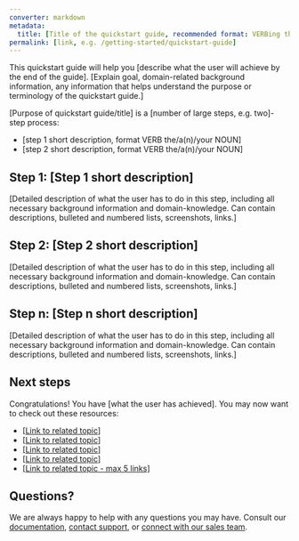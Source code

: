 ```yaml
---
converter: markdown
metadata:
  title: [Title of the quickstart guide, recommended format: VERBing the/a(n)/Your NOUN, title-case]
permalink: [link, e.g. /getting-started/quickstart-guide]
---
```


This quickstart guide will help you [describe what the user will achieve by the end of the guide]. [Explain goal, domain-related background information, any information that helps understand the purpose or terminology of the quickstart guide.]

[Purpose of quickstart guide/title] is a [number of large steps, e.g. two]-step process:

* [step 1 short description, format VERB the/a(n)/your NOUN]
* [step 2 short description, format VERB the/a(n)/your NOUN]

## Step 1: [Step 1 short description]

[Detailed description of what the user has to do in this step, including all necessary background information and domain-knowledge. Can contain descriptions, bulleted and numbered lists, screenshots, links.]

## Step 2: [Step 2 short description]

[Detailed description of what the user has to do in this step, including all necessary background information and domain-knowledge. Can contain descriptions, bulleted and numbered lists, screenshots, links.]

## Step n: [Step n short description]

[Detailed description of what the user has to do in this step, including all necessary background information and domain-knowledge. Can contain descriptions, bulleted and numbered lists, screenshots, links.]

## Next steps

Congratulations! You have [what the user has achieved]. You may now want to check out these resources:

* [[Link to related topic]]()
* [[Link to related topic]]()
* [[Link to related topic]]()
* [[Link to related topic]]()
* [[Link to related topic - max 5 links]]()

## Questions?

We are always happy to help with any questions you may have. Consult our [documentation](), [contact support](), or [connect with our sales team]().
